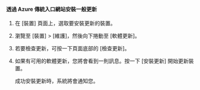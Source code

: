 <!--author=SharS last changed: 9/17/15-->

#### 透過 Azure 傳統入口網站安裝一般更新

1. 在 [裝置] 頁面上，選取要安裝更新的裝置。

2. 瀏覽至 [裝置] > [維護]，然後向下捲動至 [軟體更新]。

3. 若要檢查更新，可按一下頁面底部的 [檢查更新]。

4. 如果有可用的軟體更新，您將會看到一則訊息。按一下 [安裝更新] 開始更新裝置。

    成功安裝更新時，系統將會通知您。

<!---HONumber=AcomDC_0128_2016-->